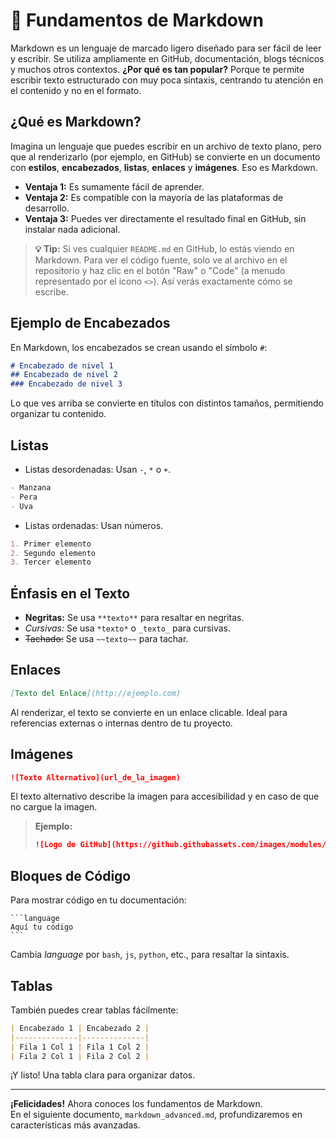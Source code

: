 # 🌱 Fundamentos de Markdown

Markdown es un lenguaje de marcado ligero diseñado para ser fácil de leer y escribir. Se utiliza ampliamente en GitHub, documentación, blogs técnicos y muchos otros contextos. **¿Por qué es tan popular?** Porque te permite escribir texto estructurado con muy poca sintaxis, centrando tu atención en el contenido y no en el formato.

## ¿Qué es Markdown?

Imagina un lenguaje que puedes escribir en un archivo de texto plano, pero que al renderizarlo (por ejemplo, en GitHub) se convierte en un documento con **estilos**, **encabezados**, **listas**, **enlaces** y **imágenes**. Eso es Markdown.

- **Ventaja 1:** Es sumamente fácil de aprender.  
- **Ventaja 2:** Es compatible con la mayoría de las plataformas de desarrollo.  
- **Ventaja 3:** Puedes ver directamente el resultado final en GitHub, sin instalar nada adicional.

> **💡 Tip:** Si ves cualquier `README.md` en GitHub, lo estás viendo en Markdown. Para ver el código fuente, solo ve al archivo en el repositorio y haz clic en el botón "Raw" o "Code" (a menudo representado por el icono `<>`). Así verás exactamente cómo se escribe.

## Ejemplo de Encabezados

En Markdown, los encabezados se crean usando el símbolo `#`:

```markdown
# Encabezado de nivel 1
## Encabezado de nivel 2
### Encabezado de nivel 3
```

Lo que ves arriba se convierte en títulos con distintos tamaños, permitiendo organizar tu contenido.

## Listas

- Listas desordenadas: Usan `-`, `*` o `+`.
```markdown
- Manzana
- Pera
- Uva
```

- Listas ordenadas: Usan números.
```markdown
1. Primer elemento
2. Segundo elemento
3. Tercer elemento
```

## Énfasis en el Texto

- **Negritas:** Se usa `**texto**` para resaltar en negritas.
- *Cursivas:* Se usa `*texto*` o `_texto_` para cursivas.
- ~~Tachado:~~ Se usa `~~texto~~` para tachar.

## Enlaces

```markdown
[Texto del Enlace](http://ejemplo.com)
```

Al renderizar, el texto se convierte en un enlace clicable. Ideal para referencias externas o internas dentro de tu proyecto.

## Imágenes

```markdown
![Texto Alternativo](url_de_la_imagen)
```

El texto alternativo describe la imagen para accesibilidad y en caso de que no cargue la imagen.

> **Ejemplo:**
> ```markdown
> ![Logo de GitHub](https://github.githubassets.com/images/modules/logos_page/GitHub-Logo.png)
> ```

## Bloques de Código

Para mostrar código en tu documentación:

<pre><code>```language
Aquí tu código
```
</code></pre>

Cambia *language* por `bash`, `js`, `python`, etc., para resaltar la sintaxis.

## Tablas

También puedes crear tablas fácilmente:

```markdown
| Encabezado 1 | Encabezado 2 |
|--------------|--------------|
| Fila 1 Col 1 | Fila 1 Col 2 |
| Fila 2 Col 1 | Fila 2 Col 2 |
```

¡Y listo! Una tabla clara para organizar datos.

---

**¡Felicidades!** Ahora conoces los fundamentos de Markdown.  
En el siguiente documento, `markdown_advanced.md`, profundizaremos en características más avanzadas.
